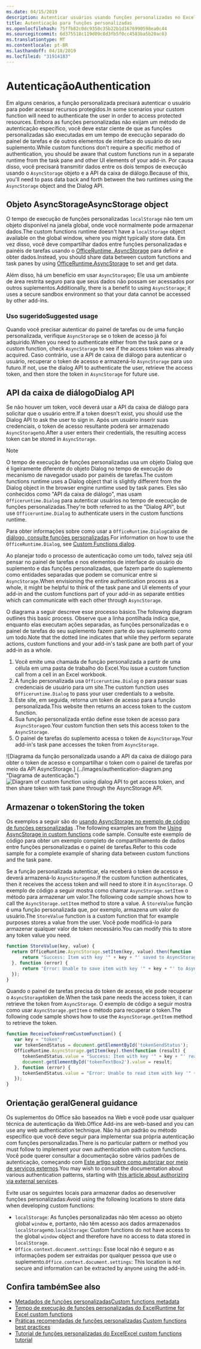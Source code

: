 ```yaml
---
ms.date: 04/15/2019
description: Autenticar usuários usando funções personalizadas no Excel.
title: Autenticação para funções personalizadas
ms.openlocfilehash: 75ffb82c0dc9350c35b22b1d1676990598ea0c44
ms.sourcegitcommit: 6d375518c119d09c8d3fb5f0cc4583ba5b20ac03
ms.translationtype: MT
ms.contentlocale: pt-BR
ms.lasthandoff: 04/18/2019
ms.locfileid: "31914183"
---
```

# <a name="authentication"></a><span data-ttu-id="a5970-103">Autenticação</span><span class="sxs-lookup"><span data-stu-id="a5970-103">Authentication</span></span>

<span data-ttu-id="a5970-104">Em alguns cenários, a função personalizada precisará autenticar o usuário para poder acessar recursos protegidos.</span><span class="sxs-lookup"><span data-stu-id="a5970-104">In some scenarios your custom function will need to authenticate the user in order to access protected resources.</span></span> <span data-ttu-id="a5970-105">Embora as funções personalizadas não exijam um método de autenticação específico, você deve estar ciente de que as funções personalizadas são executadas em um tempo de execução separado do painel de tarefas e de outros elementos de interface do usuário do seu suplemento.</span><span class="sxs-lookup"><span data-stu-id="a5970-105">While custom functions don't require a specific method of authentication, you should be aware that custom functions run in a separate runtime from the task pane and other UI elements of your add-in.</span></span> <span data-ttu-id="a5970-106">Por causa disso, você precisará transmitir dados entre os dois tempos de execução usando o `AsyncStorage` objeto e a API da caixa de diálogo.</span><span class="sxs-lookup"><span data-stu-id="a5970-106">Because of this, you'll need to pass data back and forth between the two runtimes using the `AsyncStorage` object and the Dialog API.</span></span>
  
## <a name="asyncstorage-object"></a><span data-ttu-id="a5970-107">Objeto AsyncStorage</span><span class="sxs-lookup"><span data-stu-id="a5970-107">AsyncStorage object</span></span>

<span data-ttu-id="a5970-108">O tempo de execução de funções personalizadas `localStorage` não tem um objeto disponível na janela global, onde você normalmente pode armazenar dados.</span><span class="sxs-lookup"><span data-stu-id="a5970-108">The custom functions runtime doesn't have a `localStorage` object available on the global window, where you might typically store data.</span></span> <span data-ttu-id="a5970-109">Em vez disso, você deve compartilhar dados entre funções personalizadas e painéis de tarefas usando o [OfficeRuntime. AsyncStorage](/javascript/api/office-runtime/officeruntime.asyncstorage) para definir e obter dados.</span><span class="sxs-lookup"><span data-stu-id="a5970-109">Instead, you should share data between custom functions and task panes by using [OfficeRuntime.AsyncStorage](/javascript/api/office-runtime/officeruntime.asyncstorage) to set and get data.</span></span>

<span data-ttu-id="a5970-110">Além disso, há um benefício em usar `AsyncStorage`o; Ele usa um ambiente de área restrita seguro para que seus dados não possam ser acessados por outros suplementos.</span><span class="sxs-lookup"><span data-stu-id="a5970-110">Additionally, there is a benefit to using `AsyncStorage`; it uses a secure sandbox environment so that your data cannot be accessed by other add-ins.</span></span>

### <a name="suggested-usage"></a><span data-ttu-id="a5970-111">Uso sugerido</span><span class="sxs-lookup"><span data-stu-id="a5970-111">Suggested usage</span></span>

<span data-ttu-id="a5970-112">Quando você precisar autenticar do painel de tarefas ou de uma função personalizada, verifique `AsyncStorage` se o token de acesso já foi adquirido.</span><span class="sxs-lookup"><span data-stu-id="a5970-112">When you need to authenticate either from the task pane or a custom function, check `AsyncStorage` to see if the access token was already acquired.</span></span> <span data-ttu-id="a5970-113">Caso contrário, use a API de caixa de diálogo para autenticar o usuário, recuperar o token de acesso e armazená-lo `AsyncStorage` para uso futuro.</span><span class="sxs-lookup"><span data-stu-id="a5970-113">If not, use the dialog API to authenticate the user, retrieve the access token, and then store the token in `AsyncStorage` for future use.</span></span>

## <a name="dialog-api"></a><span data-ttu-id="a5970-114">API da caixa de diálogo</span><span class="sxs-lookup"><span data-stu-id="a5970-114">Dialog API</span></span>

<span data-ttu-id="a5970-115">Se não houver um token, você deverá usar a API da caixa de diálogo para solicitar que o usuário entre.</span><span class="sxs-lookup"><span data-stu-id="a5970-115">If a token doesn't exist, you should use the Dialog API to ask the user to sign in.</span></span> <span data-ttu-id="a5970-116">Após um usuário inserir suas credenciais, o token de acesso resultante poderá ser armazenado `AsyncStorage`no.</span><span class="sxs-lookup"><span data-stu-id="a5970-116">After a user enters their credentials, the resulting access token can be stored in `AsyncStorage`.</span></span>

> [!NOTE]
> <span data-ttu-id="a5970-117">O tempo de execução de funções personalizadas usa um objeto Dialog que é ligeiramente diferente do objeto Dialog no tempo de execução do mecanismo de navegador usado por painéis de tarefas.</span><span class="sxs-lookup"><span data-stu-id="a5970-117">The custom functions runtime uses a Dialog object that is slightly different from the Dialog object in the browser engine runtime used by task panes.</span></span> <span data-ttu-id="a5970-118">Eles são conhecidos como "API da caixa de diálogo", mas usam `Officeruntime.Dialog` para autenticar usuários no tempo de execução de funções personalizadas.</span><span class="sxs-lookup"><span data-stu-id="a5970-118">They're both referred to as the "Dialog API", but use `Officeruntime.Dialog` to authenticate users in the custom functions runtime.</span></span>

<span data-ttu-id="a5970-119">Para obter informações sobre como usar a `OfficeRuntime.Dialog`caixa de [diálogo, consulte funções personalizadas](/office/dev/add-ins/excel/custom-functions-dialog).</span><span class="sxs-lookup"><span data-stu-id="a5970-119">For information on how to use the `OfficeRuntime.Dialog`, see [Custom Functions dialog](/office/dev/add-ins/excel/custom-functions-dialog).</span></span>

<span data-ttu-id="a5970-120">Ao planejar todo o processo de autenticação como um todo, talvez seja útil pensar no painel de tarefas e nos elementos de interface do usuário do suplemento e das funções personalizadas, que fazem parte do suplemento como entidades separadas que podem se comunicar entre si `AsyncStorage`.</span><span class="sxs-lookup"><span data-stu-id="a5970-120">When envisioning the entire authentication process as a whole, it might be helpful to think of the task pane and UI elements of your add-in and the custom functions part of your add-in as separate entities which can communicate with each other through `AsyncStorage`.</span></span>

<span data-ttu-id="a5970-121">O diagrama a seguir descreve esse processo básico.</span><span class="sxs-lookup"><span data-stu-id="a5970-121">The following diagram outlines this basic process.</span></span> <span data-ttu-id="a5970-122">Observe que a linha pontilhada indica que, enquanto elas executam ações separadas, as funções personalizadas e o painel de tarefas do seu suplemento fazem parte do seu suplemento como um todo.</span><span class="sxs-lookup"><span data-stu-id="a5970-122">Note that the dotted line indicates that while they perform separate actions, custom functions and your add-in's task pane are both part of your add-in as a whole.</span></span>

1. <span data-ttu-id="a5970-123">Você emite uma chamada de função personalizada a partir de uma célula em uma pasta de trabalho do Excel.</span><span class="sxs-lookup"><span data-stu-id="a5970-123">You issue a custom function call from a cell in an Excel workbook.</span></span>
2. <span data-ttu-id="a5970-124">A função personalizada usa `Officeruntime.Dialog` o para passar suas credenciais de usuário para um site.</span><span class="sxs-lookup"><span data-stu-id="a5970-124">The custom function uses `Officeruntime.Dialog` to pass your user credentials to a website.</span></span>
3. <span data-ttu-id="a5970-125">Este site, em seguida, retorna um token de acesso para a função personalizada.</span><span class="sxs-lookup"><span data-stu-id="a5970-125">This website then returns an access token to the custom function.</span></span>
4. <span data-ttu-id="a5970-126">Sua função personalizada então define esse token de acesso para `AsyncStorage`o.</span><span class="sxs-lookup"><span data-stu-id="a5970-126">Your custom function then sets this access token to the `AsyncStorage`.</span></span>
5. <span data-ttu-id="a5970-127">O painel de tarefas do suplemento acessa o token de `AsyncStorage`.</span><span class="sxs-lookup"><span data-stu-id="a5970-127">Your add-in's task pane accesses the token from `AsyncStorage`.</span></span>

<span data-ttu-id="a5970-128">![Diagrama da função personalizada usando a API da caixa de diálogo para obter o token de acesso e compartilhar o token com o painel de tarefas por meio da API AsyncStorage.] (../images/authentication-diagram.png "Diagrama de autenticação.")</span><span class="sxs-lookup"><span data-stu-id="a5970-128">![Diagram of custom function using dialog API to get access token, and then share token with task pane through the AsyncStorage API.](../images/authentication-diagram.png "Authentication diagram.")</span></span>

## <a name="storing-the-token"></a><span data-ttu-id="a5970-129">Armazenar o token</span><span class="sxs-lookup"><span data-stu-id="a5970-129">Storing the token</span></span>

<span data-ttu-id="a5970-130">Os exemplos a seguir são do [usando AsyncStorage no exemplo de código de funções personalizadas](https://github.com/OfficeDev/PnP-OfficeAddins/tree/master/Excel-custom-functions/AsyncStorage) .</span><span class="sxs-lookup"><span data-stu-id="a5970-130">The following examples are from the [Using AsyncStorage in custom functions](https://github.com/OfficeDev/PnP-OfficeAddins/tree/master/Excel-custom-functions/AsyncStorage) code sample.</span></span> <span data-ttu-id="a5970-131">Consulte este exemplo de código para obter um exemplo completo de compartilhamento de dados entre funções personalizadas e o painel de tarefas.</span><span class="sxs-lookup"><span data-stu-id="a5970-131">Refer to this code sample for a complete example of sharing data between custom functions and the task pane.</span></span>

<span data-ttu-id="a5970-132">Se a função personalizada autenticar, ela receberá o token de acesso e deverá armazená-lo `AsyncStorage`no.</span><span class="sxs-lookup"><span data-stu-id="a5970-132">If the custom function authenticates, then it receives the access token and will need to store it in `AsyncStorage`.</span></span> <span data-ttu-id="a5970-133">O exemplo de código a seguir mostra como chamar `AsyncStorage.setItem` o método para armazenar um valor.</span><span class="sxs-lookup"><span data-stu-id="a5970-133">The following code sample shows how to call the `AsyncStorage.setItem` method to store a value.</span></span> <span data-ttu-id="a5970-134">A `StoreValue` função é uma função personalizada que, por exemplo, armazena um valor do usuário.</span><span class="sxs-lookup"><span data-stu-id="a5970-134">The `StoreValue` function is a custom function that for example purposes stores a value from the user.</span></span> <span data-ttu-id="a5970-135">Você pode modificá-lo para armazenar qualquer valor de token necessário.</span><span class="sxs-lookup"><span data-stu-id="a5970-135">You can modify this to store any token value you need.</span></span>

```javascript
function StoreValue(key, value) {
  return OfficeRuntime.AsyncStorage.setItem(key, value).then(function (result) {
      return "Success: Item with key '" + key + "' saved to AsyncStorage.";
  }, function (error) {
      return "Error: Unable to save item with key '" + key + "' to AsyncStorage. " + error;
  });
}
```

<span data-ttu-id="a5970-136">Quando o painel de tarefas precisa do token de acesso, ele pode recuperar o `AsyncStorage`token de.</span><span class="sxs-lookup"><span data-stu-id="a5970-136">When the task pane needs the access token, it can retrieve the token from `AsyncStorage`.</span></span> <span data-ttu-id="a5970-137">O exemplo de código a seguir mostra como usar `AsyncStorage.getItem` o método para recuperar o token.</span><span class="sxs-lookup"><span data-stu-id="a5970-137">The following code sample shows how to use the `AsyncStorage.getItem` method to retrieve the token.</span></span>

```javascript
function ReceiveTokenFromCustomFunction() {
   var key = "token";
   var tokenSendStatus = document.getElementById('tokenSendStatus');
   OfficeRuntime.AsyncStorage.getItem(key).then(function (result) {
      tokenSendStatus.value = "Success: Item with key '" + key + "' read from AsyncStorage.";
      document.getElementById('tokenTextBox2').value = result;
   }, function (error) {
      tokenSendStatus.value = "Error: Unable to read item with key '" + key + "' from AsyncStorage. " + error;
   });
}
```

## <a name="general-guidance"></a><span data-ttu-id="a5970-138">Orientação geral</span><span class="sxs-lookup"><span data-stu-id="a5970-138">General guidance</span></span>

<span data-ttu-id="a5970-139">Os suplementos do Office são baseados na Web e você pode usar qualquer técnica de autenticação da Web.</span><span class="sxs-lookup"><span data-stu-id="a5970-139">Office Add-ins are web-based and you can use any web authentication technique.</span></span> <span data-ttu-id="a5970-140">Não há um padrão ou método específico que você deve seguir para implementar sua própria autenticação com funções personalizadas.</span><span class="sxs-lookup"><span data-stu-id="a5970-140">There is no particular pattern or method you must follow to implement your own authentication with custom functions.</span></span> <span data-ttu-id="a5970-141">Você pode querer consultar a documentação sobre vários padrões de autenticação, começando com [Este artigo sobre como autorizar por meio de serviços externos](/office/dev/add-ins/develop/auth-external-add-ins?view=office-js).</span><span class="sxs-lookup"><span data-stu-id="a5970-141">You may wish to consult the documentation about various authentication patterns, starting with [this article about authorizing via external services](/office/dev/add-ins/develop/auth-external-add-ins?view=office-js).</span></span>  

<span data-ttu-id="a5970-142">Evite usar os seguintes locais para armazenar dados ao desenvolver funções personalizadas:</span><span class="sxs-lookup"><span data-stu-id="a5970-142">Avoid using the following locations to store data when developing custom functions:</span></span>  

- <span data-ttu-id="a5970-143">`localStorage`: As funções personalizadas não têm acesso ao objeto global `window` e, portanto, não têm acesso aos dados armazenados `localStorage`no.</span><span class="sxs-lookup"><span data-stu-id="a5970-143">`localStorage`: Custom functions do not have access to the global `window` object and therefore have no access to data     stored in `localStorage`.</span></span>
- <span data-ttu-id="a5970-144">`Office.context.document.settings`: Esse local não é seguro e as informações podem ser extraídas por qualquer pessoa que use o suplemento.</span><span class="sxs-lookup"><span data-stu-id="a5970-144">`Office.context.document.settings`:  This location is not secure and information can be extracted by anyone using the     add-in.</span></span>

## <a name="see-also"></a><span data-ttu-id="a5970-145">Confira também</span><span class="sxs-lookup"><span data-stu-id="a5970-145">See also</span></span>

* [<span data-ttu-id="a5970-146">Metadados de funções personalizadas</span><span class="sxs-lookup"><span data-stu-id="a5970-146">Custom functions metadata</span></span>](custom-functions-json.md)
* [<span data-ttu-id="a5970-147">Tempo de execução de funções personalizadas do Excel</span><span class="sxs-lookup"><span data-stu-id="a5970-147">Runtime for Excel custom functions</span></span>](custom-functions-runtime.md)
* <span data-ttu-id="a5970-148">[Práticas recomendadas de funções personalizadas](custom-functions-best-practices.md).</span><span class="sxs-lookup"><span data-stu-id="a5970-148">[Custom functions best practices](custom-functions-best-practices.md)</span></span>
* [<span data-ttu-id="a5970-149">Tutorial de funções personalizadas do Excel</span><span class="sxs-lookup"><span data-stu-id="a5970-149">Excel custom functions tutorial</span></span>](excel-tutorial-custom-functions.md)
